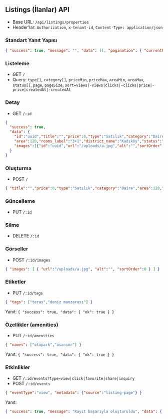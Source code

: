 ## Listings (İlanlar) API

- Base URL: `/api/listings/properties`
- Header'lar: `Authorization`, `x-tenant-id`, `Content-Type: application/json`

### Standart Yanıt Yapısı
```json
{ "success": true, "message": "", "data": [], "pagination": { "currentPage":1, "totalPages":1, "totalItems":1, "itemsPerPage":20 }, "timestamp": "2024-01-01T10:00:00Z" }
```

### Listeleme
- GET `/`
- Query: `type[]`, `category[]`, `priceMin`, `priceMax`, `areaMin`, `areaMax`, `status[]`, `page`, `pageSize`, `sort=views|-views|clicks|-clicks|price|-price|createdAt|-createdAt`

### Detay
- GET `/:id`
```json
{
  "success": true,
  "data": {
    "id":"uuid","title":"","price":0,"type":"Satılık","category":"Daire",
    "area":120,"rooms_label":"3+1","district_name":"Kadıköy","status":"active",
    "images":[{"id":"uuid","url":"/uploads/a.jpg","alt":"","sortOrder":0}]
  }
}
```

### Oluşturma
- POST `/`
```json
{ "title":"","price":0,"type":"Satılık","category":"Daire","area":120,"roomsLabel":"3+1","districtName":"Kadıköy" }
```

### Güncelleme
- PUT `/:id`

### Silme
- DELETE `/:id`

### Görseller
- POST `/:id/images`
```json
{ "images": [ { "url":"/uploads/a.jpg", "alt":"", "sortOrder":0 } ] }
```

### Etiketler
- PUT `/:id/tags`
```json
{ "tags": ["teras","deniz manzarası"] }
```
Yanıt: `{ "success": true, "data": { "ok": true } }`

### Özellikler (amenities)
- PUT `/:id/amenities`
```json
{ "names": ["otopark","asansör"] }
```
Yanıt: `{ "success": true, "data": { "ok": true } }`

### Etkinlikler
- GET `/:id/events?type=view|click|favorite|share|inquiry`
- POST `/:id/events`
```json
{ "eventType":"view", "metadata": {"source":"listing-page"} }
```
Yanıt:
```json
{ "success": true, "message": "Kayıt başarıyla oluşturuldu", "data": { "id":"uuid", "eventType":"view", "occurredAt":"2024-01-01T10:00:00Z" } }
```

